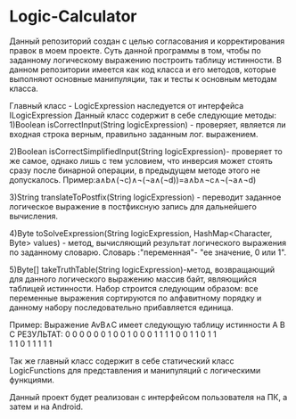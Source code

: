 # Logic-Calculator
Данный репозиторий создан с целью  согласования и корректирования правок в моем проекте. 
Суть данной программы в том, чтобы по заданному логическому выражению построить таблицу истинности. 
В данном репозитории имеется как код класса и его методов, которые выполняют основные манипуляции, 
так и тесты к основным методам класса.

Главный класс - LogicExpression наследуется от интерфейса ILogicExpression
Данный класс содержит в себе следующие методы:
1)Boolean isCorrectInput(String logicExpression) - проверяет, является ли входная строка верным, правильно заданным лог. выражением.

2)Boolean isCorrectSimplifiedInput(String logicExpression)- проверяет то же самое, однако лишь с тем условием, что инверсия может стоять сразу после бинарной операции,
    в предыдущем методе этого не допускалось. Пример:a∧b∧(¬c)∧¬(¬a∧(¬d))=a∧b∧¬c∧¬(¬a∧¬d)
    
3)String translateToPostfix(String logicExpression) - переводит заданное логическое выражение в постфиксную запись для дальнейшего вычисления.

4)Byte toSolveExpression(String logicExpression, HashMap<Character, Byte> values) - метод, вычисляющий результат логического выражения по заданному словарю. 
Словарь :"переменная"- "ее значение, 0 или 1".

5)Byte[] takeTruthTable(String logicExpression)-метод, возвращающий для данного логического выражению массив байт, являющийся таблицей истинности.
Набор строится следующим образом: все переменные выражения сортируются по алфавитному порядку и данному набору последовательно прибавляется единица. 

Пример: Выражение AvB∧C имеет следующую таблицу истинности 
A B C РЕЗУЛЬТАТ:
0 0 0   0
0 0 1   0
0 1 0   0
0 1 1   1
1 0 0   1
1 0 1   1   
1 1 0   1
1 1 1   1

Так же главный класс содержит в себе статический класс LogicFunctions для представления и манипуляций с логическими функциями.

Данный проект будет реализован с интерфейсом пользователя на ПК, а затем и на Android.